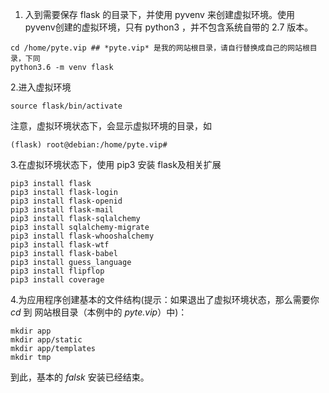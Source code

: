 1. 入到需要保存 flask 的目录下，并使用 pyvenv 来创建虚拟环境。使用 pyvenv创建的虚拟环境，只有 python3 ，并不包含系统自带的 2.7 版本。
```
cd /home/pyte.vip ## *pyte.vip* 是我的网站根目录，请自行替换成自己的网站根目录，下同
python3.6 -m venv flask
```
2.进入虚拟环境
```
source flask/bin/activate
```
注意，虚拟环境状态下，会显示虚拟环境的目录，如
```
(flask) root@debian:/home/pyte.vip# 
```
3.在虚拟环境状态下，使用 pip3 安装 flask及相关扩展
```
pip3 install flask
pip3 install flask-login
pip3 install flask-openid
pip3 install flask-mail
pip3 install flask-sqlalchemy
pip3 install sqlalchemy-migrate
pip3 install flask-whooshalchemy
pip3 install flask-wtf
pip3 install flask-babel
pip3 install guess_language
pip3 install flipflop
pip3 install coverage
```
4.为应用程序创建基本的文件结构(提示：如果退出了虚拟环境状态，那么需要你 *cd* 到 网站根目录（本例中的 *pyte.vip*）中)：

```
mkdir app
mkdir app/static
mkdir app/templates
mkdir tmp
```
到此，基本的 *falsk* 安装已经结束。